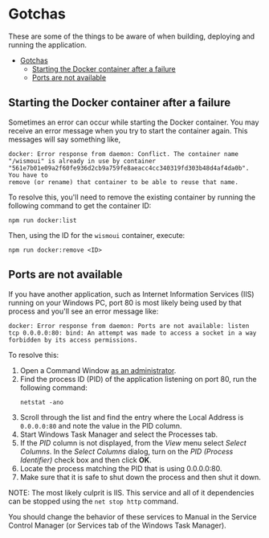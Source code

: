 # Gotchas

These are some of the things to be aware of when building, deploying and running the application.

- [Gotchas](#gotchas)
  - [Starting the Docker container after a failure](#starting-the-docker-container-after-a-failure)
  - [Ports are not available](#ports-are-not-available)

## Starting the Docker container after a failure

Sometimes an error can occur while starting the Docker container. You may receive an error message when you try to start the container again. This messages will say something like,

```
docker: Error response from daemon: Conflict. The container name "/wismoui" is already in use by container "561e7b01e09a2f60fe936d2cb9a759fe8aeacc4cc340319fd303b48d4af4da0b". You have to
remove (or rename) that container to be able to reuse that name.
```

To resolve this, you'll need to remove the existing container by running the following command to get the container ID:

```
npm run docker:list
```

Then, using the ID for the `wismoui` container, execute:

```
npm run docker:remove <ID>
```

## Ports are not available

If you have another application, such as Internet Information Services (IIS) running on your Windows PC, port 80 is most likely being used by that process and you'll see an error message like:

```
docker: Error response from daemon: Ports are not available: listen tcp 0.0.0.0:80: bind: An attempt was made to access a socket in a way forbidden by its access permissions.
```

To resolve this:

1. Open a Command Window <ins>as an administrator</ins>.
2. Find the process ID (PID) of the application listening on port 80, run the following command:
   ```
   netstat -ano
   ```
3. Scroll through the list and find the entry where the Local Address is `0.0.0.0:80` and note the value in the PID column.
4. Start Windows Task Manager and select the Processes tab.
5. If the _PID_ column is not displayed, from the _View_ menu select _Select Columns_. In the _Select Columns_ dialog, turn on the _PID (Process Identifier)_ check box and then click **OK**.
6. Locate the process matching the PID that is using 0.0.0.0:80.
7. Make sure that it is safe to shut down the process and then shut it down.

NOTE: The most likely culprit is IIS. This service and all of it dependencies can be stopped using the `net stop http` command.

You should change the behavior of these services to Manual in the Service Control Manager (or Services tab of the Windows Task Manager).
